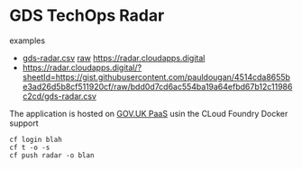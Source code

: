 # GDS TechOps Radar

examples

- [gds-radar.csv](https://gist.github.com/pauldougan/4514cda8655be3ad26d5b8cf511920cf/) [raw](https://gist.githubusercontent.com/pauldougan/4514cda8655be3ad26d5b8cf511920cf/raw/bdd0d7cd6ac554ba19a64efbd67b12c11986c2cd/gds-radar.csv)
https://radar.cloudapps.digital
- https://radar.cloudapps.digital/?sheetId=https://gist.githubusercontent.com/pauldougan/4514cda8655be3ad26d5b8cf511920cf/raw/bdd0d7cd6ac554ba19a64efbd67b12c11986c2cd/gds-radar.csv

The application is hosted on [GOV.UK PaaS](https://cloud.service.gov.uk) usin the CLoud Foundry Docker support

```
cf login blah
cf t -o -s
cf push radar -o blan 
```

